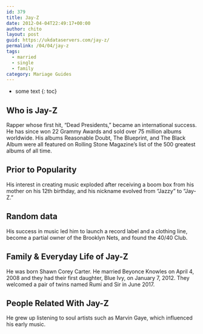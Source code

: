 ```yaml
---
id: 379
title: Jay-Z
date: 2012-04-04T22:49:17+00:00
author: chito
layout: post
guid: https://ukdataservers.com/jay-z/
permalink: /04/04/jay-z  
tags:
  - married
  - single
  - family
category: Mariage Guides
---
```


* some text
{: toc}


## Who is  Jay-Z
                  
                  
                  
Rapper whose first hit, &#8220;Dead Presidents,&#8221; became an international success. He has since won 22 Grammy Awards and sold over 75 million albums worldwide. His albums Reasonable Doubt, The Blueprint, and The Black Album were all featured on Rolling Stone Magazine&#8217;s list of the 500 greatest albums of all time. 
                  
                
                
                
## Prior to Popularity 
                  
                  
                  
His interest in creating music exploded after receiving a boom box from his mother on his 12th birthday, and his nickname evolved from &#8220;Jazzy&#8221; to &#8220;Jay-Z.&#8221;
                  
                
                
                
## Random data 
                  
                  
                  
His success in music led him to launch a record label and a clothing line, become a partial owner of the Brooklyn Nets, and found the 40/40 Club.
                  
                
                
                
## Family & Everyday Life of Jay-Z
                  
                  
                  
He was born Shawn Corey Carter. He married Beyonce Knowles on April 4, 2008 and they had their first daughter, Blue Ivy, on January 7, 2012. They welcomed a pair of twins named Rumi and Sir in June 2017. 
                  
                
                
                
## People Related With  Jay-Z
                  
                  
                  
He grew up listening to soul artists such as Marvin Gaye, which influenced his early music.
                  
                
              
            
          
          
          
    
    
  
